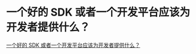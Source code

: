 # 一个好的 SDK 或者一个开发平台应该为开发者提供什么？

[一个好的 SDK 或者一个开发平台应该为开发者提供什么？](https://mp.weixin.qq.com/s?__biz=MzA5MTUzODAzNw==&mid=503261113&idx=1&sn=7574662b8a2e587ad093df15be727875#rd)